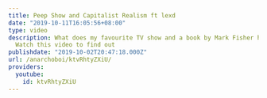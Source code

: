 ```yaml
---
title: Peep Show and Capitalist Realism ft lexd
date: "2019-10-11T16:05:56+08:00"
type: video
description: What does my favourite TV show and a book by Mark Fisher have in common?
  Watch this video to find out
publishdate: "2019-10-02T20:47:18.000Z"
url: /anarchoboi/ktvRhtyZXiU/
providers:
  youtube:
    id: ktvRhtyZXiU
---
```


